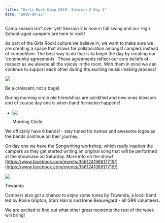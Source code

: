 ```yaml
---
title: "Girls Rock Camp 2019- Session 2 Day 1"
date: "2019-08-13"
---
```


Camp season isn't over yet! Session 2 is now in full swing and our High School-aged campers are here to rock!

As part of the Girls Rock! culture we believe in, we want to make sure we are creating a space that allows for collaboration amongst campers instead of competition. The best way to do that is to begin the day by creating our 'community agreements'. These agreements reflect our core beliefs of respect as we elevate all the voices in the room. With them in mind we can continue to support each other during the exciting music-making process!

![](http://girlsrockri.org/wp-content/uploads/2019/08/FullSizeRender-2.jpg)

Be a croissant, not a bagel.

During morning circle old friendships are solidified and new ones blossom and of course day one is when band formation happens!

- ![](http://girlsrockri.org/wp-content/uploads/2019/08/IMG_9597-1024x1024.jpg)
    
    Morning Circle
    

We officially have 6 bands! - stay tuned for names and awesome logos as the bands continue on their journey.

On day one we have the Songwriting workshop, which really inspires the campers as they get started writing an original song that will be performed at the showcase on Saturday. More info on the show! [https://www.facebook.com/events/356124198617719/](https://www.facebook.com/events/356124198617719/) 

![](http://girlsrockri.org/wp-content/uploads/2019/08/FullSizeRender-3-1024x970.jpg)

Towanda

Campers also got a chance to enjoy some tunes by Towanda, a local band led by Rosie Gripton, Starr Harris and Irene Beauregard - all GRR volunteers.

We are excited to find out what other great moments the rest of the week will bring!
